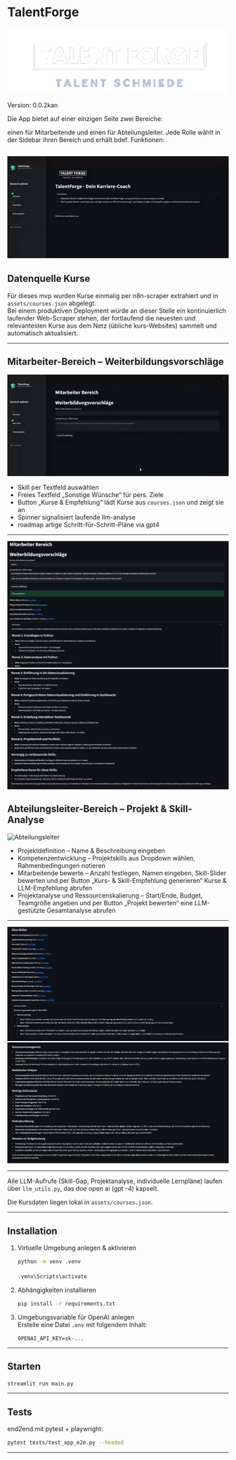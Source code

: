 # TalentForge 
![alt text](assets/image3.png)

Version: 0.0.2kan

Die App bietet auf einer einzigen Seite zwei Bereiche:

einen für Mitarbeitende und einen für Abteilungsleiter. Jede Rolle wählt in der Sidebar ihren Bereich und erhält bdef. Funktionen:

![Allgemein](assets/gifs/general.gif)
---

## Datenquelle Kurse

Für dieses mvp wurden Kurse einmalig per n8n-scraper extrahiert und in `assets/courses.json` abgelegt.  
Bei einem produktiven Deployment würde an dieser Stelle ein kontinuierlich laufender Web-Scraper stehen, der fortlaufend die neuesten und relevantesten Kurse aus dem Netz (übliche kurs-Websites) sammelt und automatisch aktualisiert.

---

## Mitarbeiter-Bereich – Weiterbildungsvorschläge
![Mitarbeiter](assets/gifs/mitarbeiter.gif)

   - Skill per Textfeld auswählen  
   - Freies Textfeld „Sonstige Wünsche“ für pers. Ziele  
   - Button „Kurse & Empfehlung“ lädt Kurse aus `courses.json` und zeigt sie an  
   - Spinner signalisiert laufende llm-analyse  
   - roadmap artige Schritt-für-Schritt-Pläne via gpt4


 ---  

![alt text](assets/mitarbeiter1.png)
![alt text](assets/mitarbeiter2.png)
## Abteilungsleiter-Bereich – Projekt & Skill-Analyse
![Abteilungsleiter](assets/gifs/chef.gif)


   - Projektdefinition – Name & Beschreibung eingeben  
   - Kompetenzentwicklung – Projektskills aus Dropdown wählen, Rahmenbedingungen notieren  
   - Mitarbeitende bewerte – Anzahl festlegen, Namen eingeben, Skill-Slider bewerten und per Button „Kurs- & Skill-Empfehlung generieren“ Kurse & LLM-Empfehlung abrufen  
   - Projektanalyse und Ressourcenskalierung – Start/Ende, Budget, Teamgröße angeben und per Button „Projekt bewerten“ eine LLM-gestützte Gesamtanalyse abrufen  
---
![alt text](assets/asugabeprojektmitarbeiter.png)
![projetk](assets/ausgabeprojekt.png)

---
Alle LLM-Aufrufe (Skill-Gap, Projektanalyse, individuelle Lernpläne) laufen über `llm_utils.py`, das doe open ai (gpt  -4) kapselt. 

Die Kursdaten liegen lokal in `assets/courses.json`.

---

## Installation



1. Virtuelle Umgebung anlegen & aktivieren  
   ```bash
   python -m venv .venv

   .venv\Scripts\activate      
   ```

2. Abhängigkeiten installieren  
   ```bash
   pip install -r requirements.txt
   ```

3. Umgebungsvariable für OpenAI anlegen  
   Erstelle eine Datei `.env` mit folgendem Inhalt:  
   ```
   OPENAI_API_KEY=sk-...
   ```

---

## Starten

```bash
streamlit run main.py
```



---



## Tests

end2end mit pytest + playwright:  
```bash
pytest tests/test_app_e2e.py --headed
```

---




